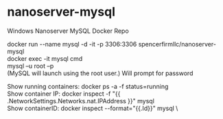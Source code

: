 # nanoserver-mysql
Windows Nanoserver MySQL Docker Repo


docker run --name mysql -d -it -p 3306:3306 spencerfirmllc/nanoserver-mysql \
docker exec -it mysql cmd \
mysql –u root –p \
(MySQL will launch using the root user.) Will prompt for password

Show running containers: docker ps -a -f status=running \
Show container IP: docker inspect -f "{{ .NetworkSettings.Networks.nat.IPAddress }}" mysql \
Show containerID: docker inspect --format="{{.Id}}" mysql \
